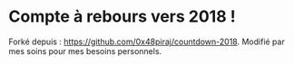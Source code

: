 # Compte à rebours vers 2018 !

Forké depuis : https://github.com/0x48piraj/countdown-2018. Modifié par mes soins pour mes besoins personnels.